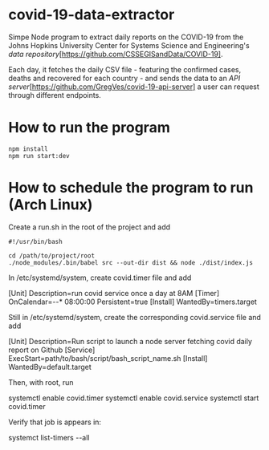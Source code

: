 # covid-19-data-extractor

Simpe Node program to extract daily reports on the COVID-19 from the Johns Hopkins University Center for Systems Science and Engineering's _data repository_[https://github.com/CSSEGISandData/COVID-19].

Each day, it fetches the daily CSV file - featuring the confirmed cases, deaths and recovered for each country - and sends the data to an _API server_[https://github.com/GregVes/covid-19-api-server] a user can request through different endpoints.

# How to run the program

```
npm install
npm run start:dev
```

# How to schedule the program to run (Arch Linux)

Create a run.sh in the root of the project and add

```
#!/usr/bin/bash

cd /path/to/project/root
./node_modules/.bin/babel src --out-dir dist && node ./dist/index.js
```

In /etc/systemd/system, create covid.timer file and add

[Unit]
Description=run covid service once a day at 8AM
[Timer]
OnCalendar=*-*-* 08:00:00
Persistent=true
[Install]
WantedBy=timers.target

Still in /etc/systemd/system, create the corresponding covid.service file and add

[Unit]
Description=Run script to launch a node server fetching covid daily report on Github
[Service]
ExecStart=path/to/bash/script/bash_script_name.sh
[Install]
WantedBy=default.target

Then, with root, run 

systemctl enable covid.timer
systemctl enable covid.service
systemctl start covid.timer

Verify that job is appears in: 

systemct list-timers --all

